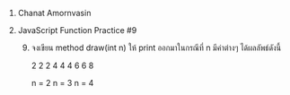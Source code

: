 1. Chanat Amornvasin
2. JavaScript Function Practice #9

    9) จงเขียน method draw(int n) ให้ print ออกมาในกรณีที่ n มีค่าต่างๆ ได้ผลลัพธ์ดังนี้

        2               2                   2
        4               4                   4
                        6                   6
                                            8
        
        n = 2           n = 3               n = 4
